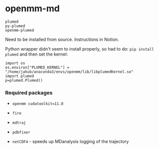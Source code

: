 # openmm-md


```
plumed
py-plumed
openmm-plumed
```
Need to be installed from source.
Instructions in Notion.


Python wrapper didn't seem to install properly, so had to do:
`pip install plumed` and then set the kernel:
```
import os
os.environ["PLUMED_KERNEL"] = "/home/jakub/anaconda3/envs/openmm/lib/libplumedKernel.so"
import plumed
p=plumed.Plumed()
```


### Required packages
- `openmm cudatoolkit=11.8`
- `fire`
- `mdtraj`
- `pdbfixer`


- `netCDF4` - speeds up MDanalysis logging of the trajectory